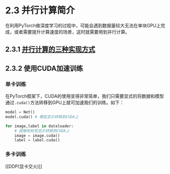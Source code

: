 # 2.3 并行计算简介

在利用PyTorch做深度学习的过程中，可能会遇到数据量较大无法在单块GPU上完成，或者需要提升计算速度的场景，这时就需要用到并行计算。
## 2.3.1 [并行计算的三种实现方式](GPU并行训练)
## 2.3.2 使用CUDA加速训练

### 单卡训练
在PyTorch框架下，CUDA的使用变得非常简单，我们只需要显式的将数据和模型通过`.cuda()`方法转移到GPU上就可加速我们的训练。如下：

```python
model = Net()
model.cuda() # 模型显示转移到CUDA上

for image,label in dataloader:
    # 图像和标签显示转移到CUDA上
    image = image.cuda() 
    label = label.cuda()
```

### 多卡训练

[[DDP(显卡交火)]]
